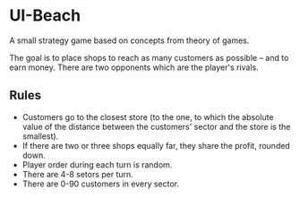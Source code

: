 # UI-Beach
A small strategy game based on concepts from theory of games.

The goal is to place shops to reach as many customers as possible – and to earn money. There are two opponents which are the player's rivals.

## Rules
* Customers go to the closest store (to the one, to which the absolute value of the distance between the customers' sector and the store is the smallest).
* If there are two or three shops equally far, they share the profit, rounded down.
* Player order during each turn is random.
* There are 4-8 setors per turn.
* There are 0-90 customers in every sector.